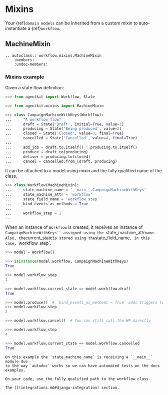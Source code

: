 
# Mixins

Your {ref}`domain models` can be inherited from a custom mixin to auto-instantiate a {ref}`workflow`.

## MachineMixin


```{eval-rst}
.. autoclass:: workflow.mixins.MachineMixin
    :members:
    :undoc-members:
```

### Mixins example

Given a state flow definition:

```py
>>> from agentkit import Workflow, State

>>> from agentkit.mixins import MachineMixin

>>> class CampaignMachineWithKeys(Workflow):
...     "A workflow flow"
...     draft = State('Draft', initial=True, value=1)
...     producing = State('Being produced', value=2)
...     closed = State('Closed', value=3, final=True)
...     cancelled = State('Cancelled', value=4, final=True)
...
...     add_job = draft.to.itself() | producing.to.itself()
...     produce = draft.to(producing)
...     deliver = producing.to(closed)
...     cancel = cancelled.from_(draft, producing)

```

It can be attached to a model using mixin and the fully qualified name of the
class.


``` py
>>> class Workflow(MachineMixin):
...     state_machine_name = '__main__.CampaignMachineWithKeys'
...     state_machine_attr = 'workflow'
...     state_field_name = 'workflow_step'
...     bind_events_as_methods = True
...
...     workflow_step = 1
...

```

When an instance of `Workflow` is created, it receives an instance of `CampaignMachineWithKeys``
assigned using the `state_machine_attr` name. Also, the `current_state` is stored using the `state_field_name`, in this case, `workflow_step`.

``` py
>>> model = Workflow()

>>> isinstance(model.workflow, CampaignMachineWithKeys)
True

>>> model.workflow_step
1

>>> model.workflow.current_state == model.workflow.draft
True

>>> model.produce()  # `bind_events_as_methods = True` adds triggers to events in the mixin instance
>>> model.workflow_step
2

>>> model.workflow.cancel()  # You can still call the WF directly

>>> model.workflow_step
4

>>> model.workflow.current_state == model.workflow.cancelled
True

```

```{note}
On this example the `state_machine_name` is receiving a `__main__` module due
to the way `autodoc` works so we can have automated tests on the docs
examples.

On your code, use the fully qualified path to the workflow class.
```

```{seealso}
The [](integrations.md#django-integration) section.
```
